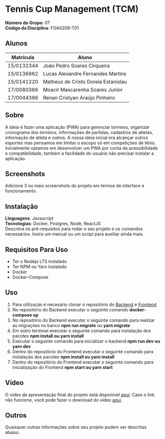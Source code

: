 # Tennis Cup Management (TCM)

**Número do Grupo**: 07<br>
**Código da Disciplina**: FGA0208-T01<br>

## Alunos
|Matrícula | Aluno |
| -- | -- |
| 15/0132344  |  João Pedro Soares Cirqueira |
| 15/0136862  |  Lucas Alexandre Fernandes Martins |
| 15/0141220  |  Matheus de Cristo Doreia Estanislau|
| 17/0080366  |  Moacir Mascarenha Soares Junior|
| 17/0044386  |  Renan Cristyan Araújo Pinheiro|

## Sobre 
A ideia é fazer uma aplicação (PWA) para gerenciar torneios, organizar cronograma dos torneios,  informações de partidas, cadastros de atletas, informação de atleta e outros. A nossa ideia inicial era alcançar outros esportes mas pensamos em limitar o escopo só em competições de tênis. Inicialmente optamos em desenvolver um PWA por conta da acessibilidade e compatibilidade, também a facilidade do usuário não precisar instalar a aplicação.

## Screenshots
Adicione 3 ou mais screenshots do projeto em termos de interface e funcionamento.

## Instalação 
**Linguagens**: Javascript<br>
**Tecnologias**: Docker, Postgres, Node, ReactJS<br>
Descreva os pré-requisitos para rodar o seu projeto e os comandos necessários.
Insira um manual ou um script para auxiliar ainda mais.

## Requisitos Para Uso
<ul>
  <li>Ter o Nodejs LTS instalado</Li>
  <li>Ter NPM ou Yarn instalado</Li>
  <li>Docker</Li>
  <li>Docker-Compose</Li>
</ul>

## Uso 
<ol>
  <li>Para utilização é necesário clonar o repositório do <a href='https://github.com/UnBArqDsw/2020.1_G7_TCM_Backend'>Backend</a> e <a href='https://github.com/UnBArqDsw/2020.1_G7_TCM_Frontend'>Frontend</a></li>
  <li>No repositório do Backend executar o seguinte comando <strong>docker-compose up</strong></li>
  <li>No repositório do Backend executar o seguinte comando para realizar as migrações no banco <strong>npm run migrate</strong> ou <strong>yarn migrate</strong></li>
  <li>Em outro terminal executar o seguinte comando para instalação dos pacotes <strong>npm install ou yarn install</strong></li>
  <li>Executar o seguinte comando para inicializar o backend <strong>npm run dev ou yarn dev</strong></li>
  <li>Dentro do repositório do Frontend executar o seguinte comando para instalação dos pacotes <strong>npm install ou yarn install</strong></li>
  <li>Dentro do repositório do Frontend executar o seguinte comando para inicialização do Frontend <strong>npm start ou yarn start</strong></li>
</ol>

## Vídeo
O vídeo da apresentação final do projeto está disponível [aqui](https://drive.google.com/file/d/1TxWavysplsCZDvmsBLfnmGiaDN898Mik/view). Caso o link não funcione, você pode fazer o download do vídeo [aqui](docs/apresentacao/apresentacao_final_TCM.mp4).

## Outros 
Quaisquer outras informações sobre seu projeto podem ser descritas abaixo.
